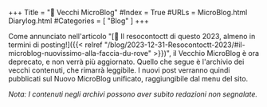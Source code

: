 +++
Title = "📒 Vecchi MicroBlog"
#Index = True
#URLs = MicroBlog.html Diarylog.html
#Categories = [ "Blog" ]
+++

Come annunciato nell'articolo "[🎇 Il resocontoctt di questo 2023, almeno in termini di posting!]({{< relref "/blog/2023-12-31-Resocontoctt-2023/#il-microblog-nuovissimo-alla-faccia-du-rove" >}})", il Vecchio MicroBlog è ora deprecato, e non verrà più aggiornato. Quello che segue è l'archivio dei vecchi contenuti, che rimarrà leggibile. I nuovi post verranno quindi pubblicati sul Nuovo MicroBlog unificato, raggiungibile dal menu del sito.

_Nota: I contenuti negli archivi possono aver subito redazioni non segnalate._
